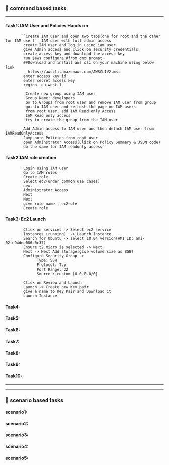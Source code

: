### :camel: command based tasks
---
#### Task1: IAM User and Policies Hands on
           ``Create IAM user and open two tabs(one for root and the other for IAM user)   IAM user with full admin access
            create IAM user and log in using iam user
            give Admin access and click on security credentials
            create access key and download the access key
            run $aws configure #from cmd prompt 
            ##Download and install aws cli on your machine using below link
              https://awscli.amazonaws.com/AWSCLIV2.msi
            enter access key id
            enter secret access key
            region- eu-west-1

             Create new group using IAM user
             Group Name: developers
             Go to Groups from root user and remove IAM user from group
             got to IAM user and refresh the page on IAM users 	
             from root user, add IAM Read only Access
             IAM Read only access
             try to create the group from the IAM user

            Add Admin access to IAM user and then detach IAM user from IAMReadOnlyAccess
            Jump onto Policies from root user
            open Adminstrator Access(Click on Policy Summary & JSON code)
            do the same for IAM readonly access``
#### Task2:IAM role creation 
            Login using IAM user 
            Go to IAM roles
            Create role
            Select ec2(under common use cases)
            next
            Administrator Access 
            Next 
            Next  
            give role name : ec2role
            Create role
#### Task3: Ec2 Launch
            Click on services -> Select ec2 service
            Instances (running)  -> Launch Instance
            Search for Ubuntu -> select 18.04 version(AMI ID: ami-02fe94dee086c0c37)
            Ensure t2.micro is selected -> Next
            Next -> Next Add storage(give volume size as 8GB)
            Configure Security Group -> 
                  Type: SSH
                  Protocol: Tcp
                  Port Range: 22
                  Source : custom [0.0.0.0/0]
                        
            Click on Review and Launch
            Launch -> Create new Key pair
            give a name to Key Pair and Download it
            Launch Instance
#### Task4:
#### Task5:
#### Task6:
#### Task7:
#### Task8:
#### Task9:
#### Task10:
---
---
### :rocket: scenario based tasks 
#### scenario1: 
#### scenario2: 
#### scenario3: 
#### scenario4: 
#### scenario5: 
